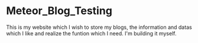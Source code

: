# Meteor_Blog_Testing

 This is my website which I wish to store my blogs, the information and datas which I like and realize the funtion which I need.
 I'm building it myself.
